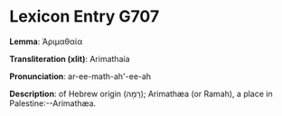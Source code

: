 # Lexicon Entry G707

**Lemma**: Ἀριμαθαία

**Transliteration (xlit)**: Arimathaía

**Pronunciation**: ar-ee-math-ah'-ee-ah

**Description**:
of Hebrew origin (רָמָה); Arimathæa (or Ramah), a place in Palestine:--Arimathæa.
